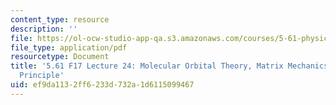 ```yaml
---
content_type: resource
description: ''
file: https://ol-ocw-studio-app-qa.s3.amazonaws.com/courses/5-61-physical-chemistry-fall-2017/ef9da1132ff6233d732a1d6115099467_MIT5_61F17_lec24.pdf
file_type: application/pdf
resourcetype: Document
title: '5.61 F17 Lecture 24: Molecular Orbital Theory, Matrix Mechanics and Variational
  Principle'
uid: ef9da113-2ff6-233d-732a-1d6115099467
---
```


